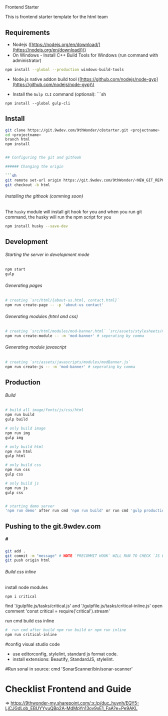 #
Frontend Starter

This is frontend starter template for the html team

## Requirements

* Nodejs \([https://nodejs.org/en/download/](https://nodejs.org/en/download/)\)
* On Windows - Install C++ Build Tools for Windows \(run command with administrator\)

```sh
npm install --global --production windows-build-tools
```

* Node.js native addon build tool \([https://github.com/nodejs/node-gyp](https://github.com/nodejs/node-gyp)\)

* Install the `Gulp CLI` command \(optional\):
\`\`\`sh
```
npm install --global gulp-cli
```

## Install
```sh
git clone https://git.9wdev.com/9thWonder/c8starter.git <projectname>
cd <projectname>
branch html
npm install


## Configuring the git and githook

###### Changing the origin

```sh
git remote set-url origin https://git.9wdev.com/9thWonder/<NEW_GIT_REPO>.git
git checkout -b html
```

###### Installing the githook \(comming soon\)

The `husky` module will install git hook for you and when you run git command, the husky will run the npm script for you

```sh
npm install husky --save-dev
```

## Development

###### Starting the server in development mode

```sh
npm start
gulp
```

###### Generating pages

```sh
# creating `src/html/{about-us.html, contact.html}`
npm run create-page -- -p 'about-us contact'
```

###### Generating modules \(html and css\)

```sh
# creating `src/html/modules/mod-banner.html` `src/assets/stylesheets/module/mod-banner.scss`
npm run create-module -- -m 'mod-banner' # seperating by comma
```

###### Generating module javascript

```sh
# creating `src/assets/javascripts/modules/modBanner.js`
npm run create-js -- -m 'mod-banner' # seperating by comma
```

## Production

###### Build

```sh
# build all image/fonts/js/css/html
npm run build
gulp build

# only build image
npm run img
gulp img

# only build html
npm run html
gulp html

# only build css
npm run css
gulp css

# only build js
npm run js
gulp css


# starting demo server
'npm run demo' after run cmd 'npm run build' or run cmd 'gulp production'
```

## Pushing to the git.9wdev.com

##### \#

```sh
git add .
git commit -m "message" # NOTE `PRECOMMIT HOOK` WILL RUN TO CHECK `JS LINT` AND `STYLELINT`
git push origin html
```

###### Build css inline

install node modules
```sh
npm i critical
```
find '/gulpfile.js/tasks/critical.js' and '/gulpfile.js/tasks/critical-inline.js'
open comment 'const critical = require('critical').stream'

run cmd build css inline
```sh
#  run cmd after build npm run build or npm run inline
npm run critical-inline 
```

#config visual studio code
- use editorconfig, stylelint, standard js format code.
- install extensions: Beautify, StandardJS, stylelint.

#Run sonal in source: cmd 'SonarScanner/bin/sonar-scanner'
# Checklist Frontend and Guide
 => https://9thwonder-my.sharepoint.com/:x:/p/duc_huynh/EQY5-LjCJGdLob_EBUYYyuQBp2A-MdMpYn13ov9xE1_FaA?e=Pe9AKL
 